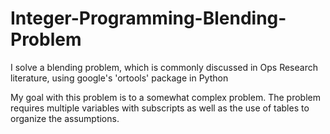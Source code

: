 # Integer-Programming-Blending-Problem
I solve a blending problem, which is commonly discussed in Ops Research literature, using google's 'ortools' package in Python

My goal with this problem is to a somewhat complex problem.  The problem requires multiple variables with subscripts as well as the use of tables to organize the assumptions. 
